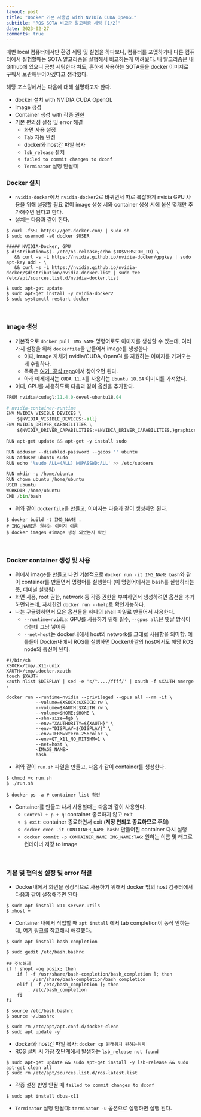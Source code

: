 ```yaml
---
layout: post
title: "Docker 기본 사용법 with NVIDIA CUDA OpenGL"
subtitle: "ROS SOTA 비교군 알고리즘 세팅 [1/2]"
date: 2023-02-27
comments: true
---
```


매번 local 컴퓨터에서만 환경 세팅 및 실험을 하다보니, 컴퓨터를 포맷하거나 다른 컴퓨터에서 실험할때는 SOTA 알고리즘을 실행해서 비교하는게 어려웠다.
내 알고리즘은 내 Github에 있으니 금방 세팅한다 쳐도, 흔하게 사용하는 SOTA들을 docker 이미지로 구워서 보관해두어야겠다고 생각했다.

해당 포스팅에서는 다음에 대해 설명하고자 한다.
+ docker 설치 with NVIDIA CUDA OpenGL
+ Image 생성
+ Container 생성 with 각종 권한
+ 기본 편의성 설정 및 error 해결
	+ 화면 사용 설정
	+ Tab 자동 완성
	+ docker와 host간 파일 복사
	+ `lsb_release` 설치
	+ `failed to commit changes to dconf`
	+ `Terminator` 실행 안될때

### Docker 설치
+ `nvidia-docker`에서 `nvidia-docker2`로 바뀌면서 따로 복잡하게 nvidia GPU 사용을 위해 설정할 필요 없이 image 생성 시와 container 생성 시에 옵션 몇개만 추가해주면 된다고 한다.
+ 설치는 다음과 같이 한다.

```shell
$ curl -fsSL https://get.docker.com/ | sudo sh
$ sudo usermod -aG docker $USER

##### NVIDIA-Docker, GPU
$ distribution=$(. /etc/os-release;echo $ID$VERSION_ID) \
   && curl -s -L https://nvidia.github.io/nvidia-docker/gpgkey | sudo apt-key add - \
   && curl -s -L https://nvidia.github.io/nvidia-docker/$distribution/nvidia-docker.list | sudo tee /etc/apt/sources.list.d/nvidia-docker.list

$ sudo apt-get update
$ sudo apt-get install -y nvidia-docker2
$ sudo systemctl restart docker
```

<br>

### Image 생성
+ 기본적으로 `docker pull IMG_NAME` 명령어로도 이미지를 생성할 수 있는데, 여러가지 설정을 위해 `dockerfile`을 만들어서 image를 생성한다
	+ 이때, image 자체가 nvidia/CUDA, OpenGL를 지원하는 이미지를 가져오는게 수월하다.
	+ 목록은 [여기, 공식 repo](https://hub.docker.com/r/nvidia/cudagl/)에서 찾아오면 된다. 
	+ 아래 예제에서는 `CUDA 11.4`를 사용하는 `Ubuntu 18.04` 이미지를 가져왔다.
+ 이때, GPU를 사용하도록 다음과 같이 옵션을 추가한다.

```python
FROM nvidia/cudagl:11.4.0-devel-ubuntu18.04

# nvidia-container-runtime
ENV NVIDIA_VISIBLE_DEVICES \
    ${NVIDIA_VISIBLE_DEVICES:-all}
ENV NVIDIA_DRIVER_CAPABILITIES \
    ${NVIDIA_DRIVER_CAPABILITIES:+$NVIDIA_DRIVER_CAPABILITIES,}graphics

RUN apt-get update && apt-get -y install sudo

RUN adduser --disabled-password --gecos '' ubuntu
RUN adduser ubuntu sudo
RUN echo '%sudo ALL=(ALL) NOPASSWD:ALL' >> /etc/sudoers

RUN mkdir -p /home/ubuntu
RUN chown ubuntu /home/ubuntu
USER ubuntu
WORKDIR /home/ubuntu
CMD /bin/bash
```

+ 위와 같이 `dockerfile`을 만들고, 이미지는 다음과 같이 생성하면 된다.

```shell
$ docker build -t IMG_NAME .
# IMG_NAME은 원하는 이미지 이름
$ docker images #image 생성 되었는지 확인
```

<br>

### Docker container 생성 및 사용
+ 위에서 image를 만들고 나면 기본적으로 `docker run -it IMG_NAME bash`와 같이 container를 만들면서 명령어를 실행한다 (이 명령어에서는 bash를 실행하라는 뜻, 터미널 실행됨)
+ 화면 사용, root 권한, network 등 각종 권한을 부여하면서 생성하려면 옵션을 추가하면되는데, 자세한건 `docker run --help`로 확인가능하다.
+ 나는 구글링하면서 모은 옵션들을 하나의 shell 파일로 만들어서 사용한다.
	+ `--runtime=nvidia`: GPU를 사용하기 위해 필수, `--gpus all`은 옛날 방식이라는데 그냥 넣어둠
	+ `--net=host`는 docker내에서 host의 network를 그대로 사용함을 의미함. 예를들어 Docker내에서 ROS를 실행하면 Docker바깥의 host에서도 해당 ROS node와 통신이 된다.

```shell
#!/bin/sh
XSOCK=/tmp/.X11-unix
XAUTH=/tmp/.docker.xauth
touch $XAUTH
xauth nlist $DISPLAY | sed -e 's/^..../ffff/' | xauth -f $XAUTH nmerge -

docker run --runtime=nvidia --privileged --gpus all --rm -it \
           --volume=$XSOCK:$XSOCK:rw \
           --volume=$XAUTH:$XAUTH:rw \
           --volume=$HOME:$HOME \
           --shm-size=4gb \
           --env="XAUTHORITY=${XAUTH}" \
           --env="DISPLAY=${DISPLAY}" \
           --env=TERM=xterm-256color \
           --env=QT_X11_NO_MITSHM=1 \
           --net=host \
           <IMAGE_NAME>
           bash
```

+ 위와 같이 `run.sh` 파일을 만들고, 다음과 같이 container를 생성한다.

```shell
$ chmod +x run.sh
$ ./run.sh

$ docker ps -a # container list 확인
```

+ Container를 만들고 나서 사용할때는 다음과 같이 사용한다.
	+ `Control + p + q`: container 종료하지 않고 exit
	+ `$ exit`: container 종료하면서 exit (**저장 안되고 종료하므로 주의**)
	+ `docker exec -it CONTAINER_NAME bash`: 만들어진 container 다시 실행
	+ `docker commit -p CONTAINER_NAME IMG_NAME:TAG`: 원하는 이름 및 태그로 컨테이너 저장 to image

<br>


### 기본 및 편의성 설정 및 error 해결
+ Docker내에서 화면을 정상적으로 사용하기 위해서 docker 밖의 host 컴퓨터에서 다음과 같이 설정해주면 된다

```shell
$ sudo apt install x11-server-utils
$ xhost +
```

+ Container 내에서 작업할 때 `apt install` 에서 tab completion이 동작 안하는데, [여기 링크](https://www.leafcats.com/316)를 참고해서 해결했다.

```shell
$ sudo apt install bash-completion

$ sudo gedit /etc/bash.bashrc

## 주석해제
if ! shopt -oq posix; then
    if [ -f /usr/share/bash-completion/bash_completion ]; then
        . /usr/share/bash-completion/bash_completion
    elif [ -f /etc/bash_completion ]; then
        . /etc/bash_completion
    fi
fi

$ source /etc/bash.bashrc
$ source ~/.bashrc

$ sudo rm /etc/apt/apt.conf.d/docker-clean
$ sudo apt update -y
```

+ docker와 host간 파일 복사: `docker cp 원래위치 원하는위치`
+ ROS 설치 시 가장 첫단계에서 발생하는 `lsb_release not found`

```shell
$ sudo apt-get update && sudo apt-get install -y lsb-release && sudo apt-get clean all
$ sudo rm /etc/apt/sources.list.d/ros-latest.list
```

+ 각종 설정 반영 안될 때 `failed to commit changes to dconf`

```shell
$ sudo apt install dbus-x11
```

+ `Terminator` 실행 안될때: `terminator -u` 옵션으로 실행하면 실행 된다.